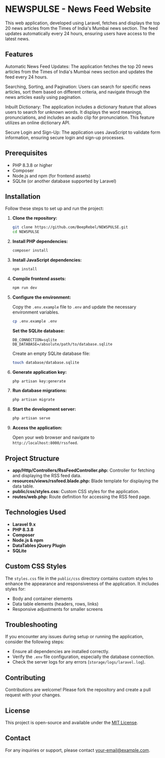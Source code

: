 # NEWSPULSE - News Feed Website

This web application, developed using Laravel, fetches and displays the top 20 news articles from the Times of India's Mumbai news section. The feed updates automatically every 24 hours, ensuring users have access to the latest news.

## Features

Automatic News Feed Updates: The application fetches the top 20 news articles from the Times of India's Mumbai news section and updates the feed every 24 hours.

Searching, Sorting, and Pagination: Users can search for specific news articles, sort them based on different criteria, and navigate through the news articles easily using pagination.

Inbuilt Dictionary: The application includes a dictionary feature that allows users to search for unknown words. It displays the word meanings, pronunciations, and includes an audio clip for pronunciation. This feature utilizes an online dictionary API.

Secure Login and Sign-Up: The application uses JavaScript to validate form information, ensuring secure login and sign-up processes.

## Prerequisites

- PHP 8.3.8 or higher
- Composer
- Node.js and npm (for frontend assets)
- SQLite (or another database supported by Laravel)

## Installation

Follow these steps to set up and run the project:

1. **Clone the repository:**

    ```bash
    git clone https://github.com/BeepRebel/NEWSPULSE.git
    cd NEWSPULSE
    ```

2. **Install PHP dependencies:**

    ```bash
    composer install
    ```

3. **Install JavaScript dependencies:**

    ```bash
    npm install
    ```

4. **Compile frontend assets:**

    ```bash
    npm run dev
    ```

5. **Configure the environment:**

    Copy the `.env.example` file to `.env` and update the necessary environment variables.

    ```bash
    cp .env.example .env
    ```

    **Set the SQLite database:**

    ```plaintext
    DB_CONNECTION=sqlite
    DB_DATABASE=/absolute/path/to/database.sqlite
    ```

    Create an empty SQLite database file:

    ```bash
    touch database/database.sqlite
    ```

6. **Generate application key:**

    ```bash
    php artisan key:generate
    ```

7. **Run database migrations:**

    ```bash
    php artisan migrate
    ```

8. **Start the development server:**

    ```bash
    php artisan serve
    ```

9. **Access the application:**

    Open your web browser and navigate to `http://localhost:8000/rssfeed`.

## Project Structure

- **app/Http/Controllers/RssFeedController.php:** Controller for fetching and displaying the RSS feed data.
- **resources/views/rssfeed.blade.php:** Blade template for displaying the data table.
- **public/css/styles.css:** Custom CSS styles for the application.
- **routes/web.php:** Route definition for accessing the RSS feed page.

## Technologies Used

- **Laravel 9.x**
- **PHP 8.3.8**
- **Composer**
- **Node.js & npm**
- **DataTables jQuery Plugin**
- **SQLite**

## Custom CSS Styles

The `styles.css` file in the `public/css` directory contains custom styles to enhance the appearance and responsiveness of the application. It includes styles for:

- Body and container elements
- Data table elements (headers, rows, links)
- Responsive adjustments for smaller screens

## Troubleshooting

If you encounter any issues during setup or running the application, consider the following steps:

- Ensure all dependencies are installed correctly.
- Verify the `.env` file configuration, especially the database connection.
- Check the server logs for any errors (`storage/logs/laravel.log`).

## Contributing

Contributions are welcome! Please fork the repository and create a pull request with your changes.

## License

This project is open-source and available under the [MIT License](LICENSE).

## Contact

For any inquiries or support, please contact [your-email@example.com](mailto:your-email@example.com).
